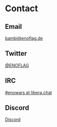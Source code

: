 # Contact

## Email

[bambi@enoflag.de](mailto:bambi@enoflag.de)

## Twitter

[@ENOFLAG](https://twitter.com/enoflag)

## IRC

[#enowars at libera.chat](https://web.libera.chat/#enowars)

## Discord

[Discord](https://discord.gg/usxm6Stugr)
